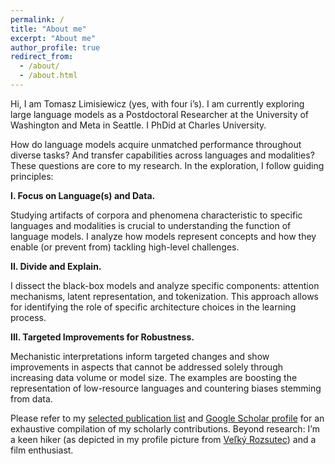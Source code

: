 ```yaml
---
permalink: /
title: "About me"
excerpt: "About me"
author_profile: true
redirect_from: 
  - /about/
  - /about.html
---
```


Hi, I am Tomasz Limisiewicz (yes, with four i’s).
I am currently exploring large language models as a Postdoctoral Researcher at the University of Washington and Meta in Seattle. I PhDid at Charles University.

How do language models acquire unmatched performance throughout diverse tasks? And transfer capabilities across languages and modalities? 
These questions are core to my research. In the exploration, I follow guiding principles:

**I. Focus on Language(s) and Data.**

Studying artifacts of corpora and phenomena characteristic to specific languages and modalities is crucial to understanding the function of language models.
I analyze how models represent concepts and how they enable (or prevent from) tackling high-level challenges.

**II. Divide and Explain.**

 I dissect the black-box models and analyze specific components: attention mechanisms, latent representation, and tokenization.
 This approach allows for identifying the role of specific architecture choices in the learning process. 

**III. Targeted Improvements for Robustness.**

Mechanistic interpretations inform targeted changes and show improvements in aspects that cannot be addressed solely through increasing data volume or model size.
The examples are boosting the representation of low-resource languages and countering biases stemming from data.

Please refer to my [selected publication list](https://tomlimi.github.io/publications/) and [Google Scholar profile](https://scholar.google.com/citations?user=RqxyTsgAAAAJ) for an exhaustive compilation of my scholarly contributions.
 Beyond research: I’m a keen hiker (as depicted in my profile picture from [Veľký Rozsutec](https://en.mapy.cz/s/povofolono)) and a film enthusiast.
